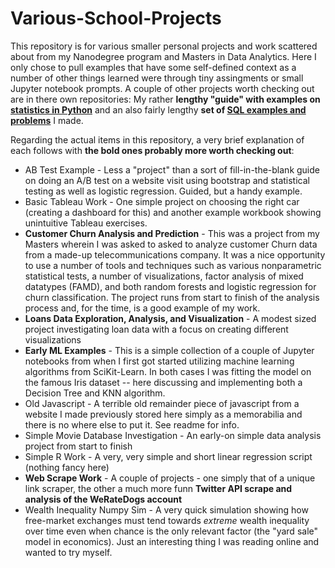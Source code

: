 # Various-School-Projects

This repository is for various smaller personal projects and work scattered about from my Nanodegree program and Masters in Data Analytics. Here I only chose to pull examples that have some self-defined context as a number of other things learned were through tiny assingments or small Jupyter notebook prompts. A couple of other projects worth checking out are in there own repositories:  My rather **lengthy "guide" with examples on [statistics in Python](https://github.com/Joshkking/Python-Statistics)** and an also fairly lengthy **set of [SQL examples and problems](https://github.com/Joshkking/SQL-Examples)** I made.

Regarding the actual items in this repository, a very brief explanation of each follows with **the bold ones probably more worth checking out**:
* AB Test Example - Less a "project" than a sort of fill-in-the-blank guide on doing an A/B test on a website visit using bootstrap and statistical testing as well as logistic regression. Guided, but a handy example.
* Basic Tableau Work - One simple project on choosing the right car (creating a dashboard for this) and another example workbook showing unintuitive Tableau exercises.
* **Customer Churn Analysis and Prediction** - This was a project from my Masters wherein I was asked to asked to analyze customer Churn data from a made-up telecommunications company. It was a nice opportunity to use a number of tools and techniques such as various nonparametric statistical tests, a number of visualizations, factor analysis of mixed datatypes (FAMD), and both random forests and logistic regression for churn classification. The project runs from start to finish of the analysis process and, for the time, is a good example of my work.
* **Loans Data Exploration, Analysis, and Visualization** - A modest sized project investigating loan data with a focus on creating different visualizations
* **Early ML Examples** - This is a simple collection of a couple of Jupyter notebooks from when I first got started utilizing machine learning algorithms from SciKit-Learn. In both cases I was fitting the model on the famous Iris dataset -- here discussing and implementing both a Decision Tree and KNN algorithm.
* Old Javascript - A terrible old remainder piece of javascript from a website I made previously stored here simply as a memorabilia and there is no where else to put it. See readme for info.
* Simple Movie Database Investigation - An early-on simple data analysis project from start to finish
* Simple R Work - A very, very simple and short linear regression script (nothing fancy here)
* **Web Scrape Work** - A couple of projects - one simply that of a unique link scraper, the other a much more funn **Twitter API scrape and analysis of the WeRateDogs account**
* Wealth Inequality Numpy Sim - A very quick simulation showing how free-market exchanges must tend towards *extreme* wealth inequality over time even when chance is the only relevant factor (the "yard sale" model in economics). Just an interesting thing I was reading online and wanted to try myself.
